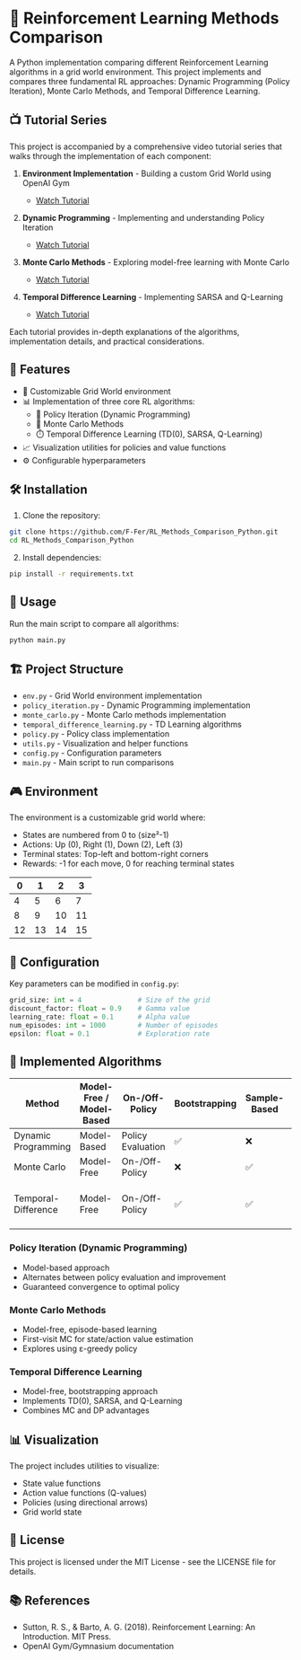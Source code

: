 # 🤖 Reinforcement Learning Methods Comparison

A Python implementation comparing different Reinforcement Learning algorithms in a grid world environment. This project implements and compares three fundamental RL approaches: Dynamic Programming (Policy Iteration), Monte Carlo Methods, and Temporal Difference Learning.

## 📺 Tutorial Series

This project is accompanied by a comprehensive video tutorial series that walks through the implementation of each component:

1. **Environment Implementation** - Building a custom Grid World using OpenAI Gym
   - [Watch Tutorial](https://youtu.be/DTIvq2brfCs)
   
2. **Dynamic Programming** - Implementing and understanding Policy Iteration
   - [Watch Tutorial](https://youtu.be/RUIlOL5F_jg)
   
3. **Monte Carlo Methods** - Exploring model-free learning with Monte Carlo
   - [Watch Tutorial](https://youtu.be/sfCAN3ua7Qc)
   
4. **Temporal Difference Learning** - Implementing SARSA and Q-Learning
   - [Watch Tutorial](https://youtu.be/gZ5pC3uJqfM)

Each tutorial provides in-depth explanations of the algorithms, implementation details, and practical considerations.

## 🎯 Features

- 🔲 Customizable Grid World environment
- 📊 Implementation of three core RL algorithms:
  - 🔄 Policy Iteration (Dynamic Programming)
  - 🎲 Monte Carlo Methods
  - ⏱️ Temporal Difference Learning (TD(0), SARSA, Q-Learning)
- 📈 Visualization utilities for policies and value functions
- ⚙️ Configurable hyperparameters

## 🛠️ Installation

1. Clone the repository:
```bash
git clone https://github.com/F-Fer/RL_Methods_Comparison_Python.git
cd RL_Methods_Comparison_Python
```

2. Install dependencies:
```bash
pip install -r requirements.txt
```

## 🚀 Usage

Run the main script to compare all algorithms:

```bash
python main.py
```

## 🏗️ Project Structure

- `env.py` - Grid World environment implementation
- `policy_iteration.py` - Dynamic Programming implementation
- `monte_carlo.py` - Monte Carlo methods implementation
- `temporal_difference_learning.py` - TD Learning algorithms
- `policy.py` - Policy class implementation
- `utils.py` - Visualization and helper functions
- `config.py` - Configuration parameters
- `main.py` - Main script to run comparisons

## 🎮 Environment

The environment is a customizable grid world where:
- States are numbered from 0 to (size²-1)
- Actions: Up (0), Right (1), Down (2), Left (3)
- Terminal states: Top-left and bottom-right corners
- Rewards: -1 for each move, 0 for reaching terminal states

| 0 | 1 | 2 | 3 |
|---|---|---|---|
| 4 | 5 | 6 | 7 |
| 8 | 9 | 10| 11|
| 12| 13| 14| 15|

## 🔧 Configuration

Key parameters can be modified in `config.py`:

```python
grid_size: int = 4              # Size of the grid
discount_factor: float = 0.9    # Gamma value
learning_rate: float = 0.1      # Alpha value
num_episodes: int = 1000        # Number of episodes
epsilon: float = 0.1            # Exploration rate
```

## 🧮 Implemented Algorithms

| Method | Model-Free / Model-Based | On-/Off-Policy | Bootstrapping | Sample-Based | Example Algorithm |
| ------ | ---------------------- | -------------- | ------------ | ----------- | ---------------- |
| Dynamic Programming | Model-Based | Policy Evaluation | ✅ | ❌ | Policy Iteration |
| Monte Carlo | Model-Free | On-/Off-Policy | ❌ | ✅ | First-Visit MC |
| Temporal-Difference | Model-Free | On-/Off-Policy | ✅ | ✅ | TD(0), SARSA, Q-learning |

### Policy Iteration (Dynamic Programming)
- Model-based approach
- Alternates between policy evaluation and improvement
- Guaranteed convergence to optimal policy

### Monte Carlo Methods
- Model-free, episode-based learning
- First-visit MC for state/action value estimation
- Explores using ε-greedy policy

### Temporal Difference Learning
- Model-free, bootstrapping approach
- Implements TD(0), SARSA, and Q-Learning
- Combines MC and DP advantages

## 📊 Visualization

The project includes utilities to visualize:
- State value functions
- Action value functions (Q-values)
- Policies (using directional arrows)
- Grid world state

## 📝 License

This project is licensed under the MIT License - see the LICENSE file for details.

## 📚 References

- Sutton, R. S., & Barto, A. G. (2018). Reinforcement Learning: An Introduction. MIT Press.
- OpenAI Gym/Gymnasium documentation 